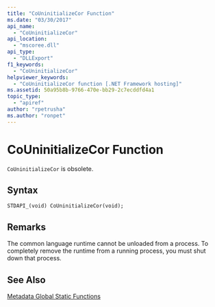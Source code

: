 ```yaml
---
title: "CoUninitializeCor Function"
ms.date: "03/30/2017"
api_name: 
  - "CoUninitializeCor"
api_location: 
  - "mscoree.dll"
api_type: 
  - "DLLExport"
f1_keywords: 
  - "CoUninitializeCor"
helpviewer_keywords: 
  - "CoUninitializeCor function [.NET Framework hosting]"
ms.assetid: 50a95b8b-9766-470e-bb29-2c7ecddfd4a1
topic_type: 
  - "apiref"
author: "rpetrusha"
ms.author: "ronpet"
---
```

# CoUninitializeCor Function
`CoUninitializeCor` is obsolete.  
  
## Syntax  
  
```  
STDAPI_(void) CoUninitializeCor(void);  
```  
  
## Remarks  
 The common language runtime cannot be unloaded from a process. To completely remove the runtime from a running process, you must shut down that process.  
  
## See Also  
 [Metadata Global Static Functions](../../../../docs/framework/unmanaged-api/metadata/metadata-global-static-functions.md)
